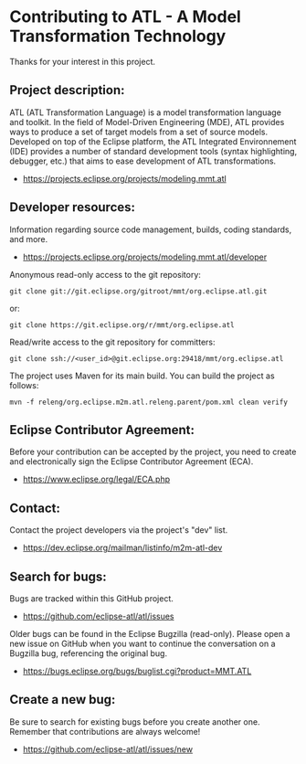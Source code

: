 Contributing to ATL - A Model Transformation Technology
=======================================================

Thanks for your interest in this project.

Project description:
--------------------

ATL (ATL Transformation Language) is a model transformation language and toolkit. In the field of Model-Driven Engineering (MDE), ATL provides ways to produce a set of target models from a set of source models. Developed on top of the Eclipse platform, the ATL Integrated Environnement (IDE) provides a number of standard development tools (syntax highlighting, debugger, etc.) that aims to ease development of ATL transformations.

- https://projects.eclipse.org/projects/modeling.mmt.atl

Developer resources:
--------------------

Information regarding source code management, builds, coding standards, and more.

- https://projects.eclipse.org/projects/modeling.mmt.atl/developer

Anonymous read-only access to the git repository:

  `git clone git://git.eclipse.org/gitroot/mmt/org.eclipse.atl.git`
  
or:

  `git clone https://git.eclipse.org/r/mmt/org.eclipse.atl`

Read/write access to the git repository for committers:

  `git clone ssh://<user_id>@git.eclipse.org:29418/mmt/org.eclipse.atl`

The project uses Maven for its main build. You can build the project as follows:

  `mvn -f releng/org.eclipse.m2m.atl.releng.parent/pom.xml clean verify`

Eclipse Contributor Agreement:
------------------------------

Before your contribution can be accepted by the project, you need to create and electronically sign the Eclipse Contributor Agreement (ECA).

- https://www.eclipse.org/legal/ECA.php

Contact:
--------

Contact the project developers via the project's "dev" list.

- https://dev.eclipse.org/mailman/listinfo/m2m-atl-dev

Search for bugs:
----------------

Bugs are tracked within this GitHub project.

- https://github.com/eclipse-atl/atl/issues

Older bugs can be found in the Eclipse Bugzilla (read-only). Please open a new issue on GitHub when you want to continue the conversation on a Bugzilla bug, referencing the original bug.

- https://bugs.eclipse.org/bugs/buglist.cgi?product=MMT.ATL

Create a new bug:
-----------------

Be sure to search for existing bugs before you create another one. Remember that contributions are always welcome!

- https://github.com/eclipse-atl/atl/issues/new
